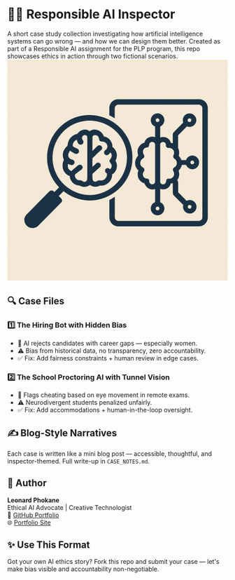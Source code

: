 # 🕵️‍♂️ Responsible AI Inspector

A short case study collection investigating how artificial intelligence systems can go wrong — and how we can design them better. Created as part of a Responsible AI assignment for the PLP program, this repo showcases ethics in action through two fictional scenarios.
![Bias Inspector Badge](assets/bias_inspector_badge.png)

## 🔍 Case Files

### 1️⃣ The Hiring Bot with Hidden Bias
- 📌 AI rejects candidates with career gaps — especially women.
- ⚠️ Bias from historical data, no transparency, zero accountability.
- ✅ Fix: Add fairness constraints + human review in edge cases.

### 2️⃣ The School Proctoring AI with Tunnel Vision
- 📌 Flags cheating based on eye movement in remote exams.
- ⚠️ Neurodivergent students penalized unfairly.
- ✅ Fix: Add accommodations + human-in-the-loop oversight.

## ✍️ Blog-Style Narratives
Each case is written like a mini blog post — accessible, thoughtful, and inspector-themed. Full write-up in `CASE_NOTES.md`.

## 👤 Author
**Leonard Phokane**  
Ethical AI Advocate | Creative Technologist  
🔗 [GitHub Portfolio](https://github.com/leonardphokane)  
🌐 [Portfolio Site](https://phokane-creative-code.lovable.app/)

## ✨ Use This Format
Got your own AI ethics story? Fork this repo and submit your case — let's make bias visible and accountability non-negotiable.
